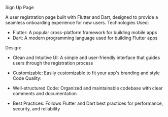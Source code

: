
Sign Up Page

A user registration page built with Flutter and Dart, designed to provide a seamless onboarding experience for new users.
Technologies Used:

- Flutter: A popular cross-platform framework for building mobile apps
- Dart: A modern programming language used for building Flutter apps

Design:

- Clean and Intuitive UI: A simple and user-friendly interface that guides users through the registration process
- Customizable: Easily customizable to fit your app's branding and style
Code Quality:

- Well-structured Code: Organized and maintainable codebase with clear comments and documentation
- Best Practices: Follows Flutter and Dart best practices for performance, security, and reliability
